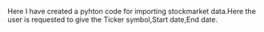 Here I have created a pyhton code for importing stockmarket data.Here the user is requested to give the Ticker symbol,Start date,End date.

